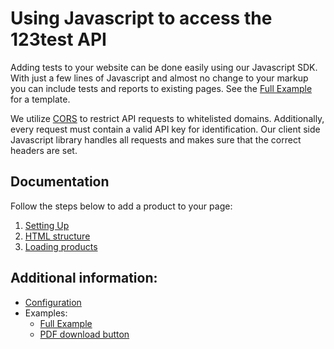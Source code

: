 # Using Javascript to access the 123test API

Adding tests to your website can be done easily using our Javascript SDK. With just a few lines of Javascript and almost no change to your markup you can include tests and reports to existing pages. See the [Full Example](full-example.md) for a template.

We utilize [CORS](https://developer.mozilla.org/en-US/docs/Web/HTTP/Access_control_CORS) to restrict API requests to whitelisted domains. Additionally, every request must contain a valid API key for identification. Our client side Javascript library handles all requests and makes sure that the correct headers are set.

## Documentation

Follow the steps below to add a product to your page:

1. [Setting Up](setting-up.md)
2. [HTML structure](html-structure.md)
3. [Loading products](loading-products.md)

## Additional information:

* [Configuration](configuration.md)
* Examples:
  * [Full Example](examples/full-example.md)
  * [PDF download button](examples/pdf-button.md)
